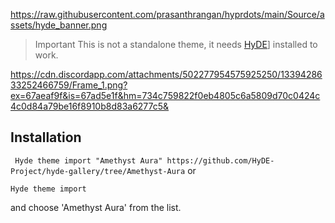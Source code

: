 https://raw.githubusercontent.com/prasanthrangan/hyprdots/main/Source/assets/hyde_banner.png

> Important
This is not a standalone theme, it needs [HyDE](https://github.com/prasanthrangan/hyprdots)] installed to work.

https://cdn.discordapp.com/attachments/502277954575925250/1339428633252466759/Frame_1.png?ex=67aeaf9f&is=67ad5e1f&hm=734c759822f0eb4805c6a5809d70c0424c4c0d84a79be16f8910b8d83a6277c5&

## Installation

``` Hyde theme import "Amethyst Aura" https://github.com/HyDE-Project/hyde-gallery/tree/Amethyst-Aura```
or

```Hyde theme import```

and choose 'Amethyst Aura' from the list.


